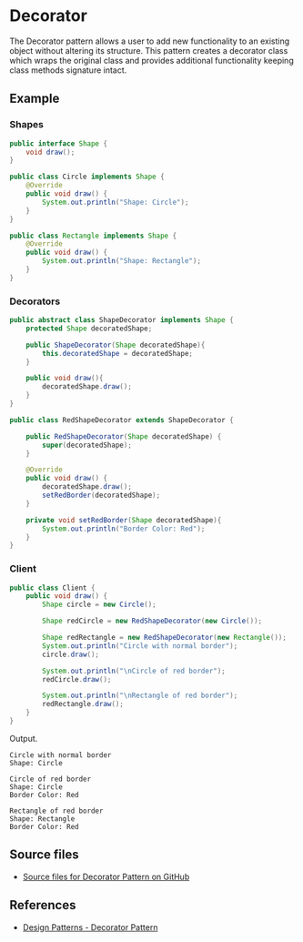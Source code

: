 # Decorator

The Decorator pattern allows a user to add new functionality to an existing object without altering its structure. This pattern creates a decorator class which wraps the original class and provides additional functionality keeping class methods signature intact.

## Example

### Shapes

```java
public interface Shape {
    void draw();
}

public class Circle implements Shape {
    @Override
    public void draw() {
        System.out.println("Shape: Circle");
    }
}

public class Rectangle implements Shape {
    @Override
    public void draw() {
        System.out.println("Shape: Rectangle");
    }
}
```

### Decorators

```java
public abstract class ShapeDecorator implements Shape {
    protected Shape decoratedShape;

    public ShapeDecorator(Shape decoratedShape){
        this.decoratedShape = decoratedShape;
    }

    public void draw(){
        decoratedShape.draw();
    }
}

public class RedShapeDecorator extends ShapeDecorator {

    public RedShapeDecorator(Shape decoratedShape) {
        super(decoratedShape);
    }

    @Override
    public void draw() {
        decoratedShape.draw();
        setRedBorder(decoratedShape);
    }

    private void setRedBorder(Shape decoratedShape){
        System.out.println("Border Color: Red");
    }
}
```

### Client

```java
public class Client {
    public void draw() {
        Shape circle = new Circle();

        Shape redCircle = new RedShapeDecorator(new Circle());

        Shape redRectangle = new RedShapeDecorator(new Rectangle());
        System.out.println("Circle with normal border");
        circle.draw();

        System.out.println("\nCircle of red border");
        redCircle.draw();

        System.out.println("\nRectangle of red border");
        redRectangle.draw();
    }
}
```

Output.

```raw
Circle with normal border
Shape: Circle

Circle of red border
Shape: Circle
Border Color: Red

Rectangle of red border
Shape: Rectangle
Border Color: Red
```

## Source files

* [Source files for Decorator Pattern on GitHub](https://github.com/jojozhuang/design-patterns-java/tree/master/design-pattern-decorator)

## References

* [Design Patterns - Decorator Pattern](https://www.tutorialspoint.com/design_pattern/decorator_pattern.htm)

